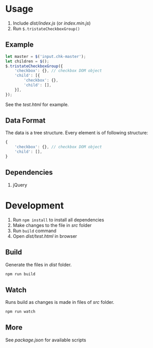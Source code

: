 # Usage

1. Include _dist/index.js_ (or _index.min.js_)
2. Run `$.tristateCheckboxGroup()`

## Example

```javascript
let master = $('input.chk-master');
let children = $();
$.tristateCheckboxGroup({
	'checkbox': {}, // checkbox DOM object
	'child': [{
		'checkbox': {},
		'child': [],
	}],
});
```

See the _test.html_ for example.

## Data Format

The data is a tree structure. Every element is of following structure:

```javascript
{
	'checkbox': {}, // checkbox DOM object
	'child': [],
}
```

## Dependencies

1. jQuery

# Development

1. Run `npm install` to install all dependencies
1. Make changes to the file in _src_ folder
1. Run `build` command
1. Open _dist/test.html_ in browser

## Build

Generate the files in _dist_ folder.

```bash
npm run build
```

## Watch

Runs build as changes is made in files of _src_ folder.

```bash
npm run watch
```

## More
See _package.json_ for available scripts

